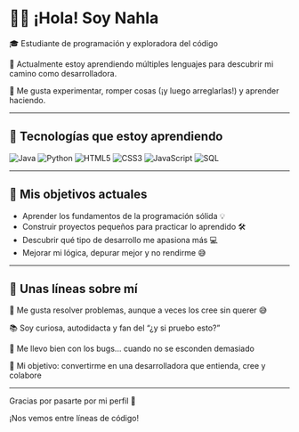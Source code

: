 # 👩‍💻 ¡Hola! Soy Nahla

🎓 Estudiante de programación y exploradora del código

🧠 Actualmente estoy aprendiendo múltiples lenguajes para descubrir mi camino como desarrolladora.

🧪 Me gusta experimentar, romper cosas (¡y luego arreglarlas!) y aprender haciendo.

---

## 🧰 Tecnologías que estoy aprendiendo

![Java](https://img.shields.io/badge/Java-ED8B00?style=for-the-badge&logo=java&logoColor=white)
![Python](https://img.shields.io/badge/Python-3776AB?style=for-the-badge&logo=python&logoColor=white)
![HTML5](https://img.shields.io/badge/HTML5-E34F26?style=for-the-badge&logo=html5&logoColor=white)
![CSS3](https://img.shields.io/badge/CSS3-1572B6?style=for-the-badge&logo=css3&logoColor=white)
![JavaScript](https://img.shields.io/badge/JavaScript-F7DF1E?style=for-the-badge&logo=javascript&logoColor=black)
![SQL](https://img.shields.io/badge/SQL-4479A1?style=for-the-badge&logo=postgresql&logoColor=white)

---

## 🚀 Mis objetivos actuales

- Aprender los fundamentos de la programación sólida 💡
- Construir proyectos pequeños para practicar lo aprendido 🛠
- Descubrir qué tipo de desarrollo me apasiona más 💻
- Mejorar mi lógica, depurar mejor y no rendirme 😅

---

## 📌 Unas líneas sobre mí

🧩 Me gusta resolver problemas, aunque a veces los cree sin querer 😅

📚 Soy curiosa, autodidacta y fan del “¿y si pruebo esto?”

🐞 Me llevo bien con los bugs... cuando no se esconden demasiado

🎯 Mi objetivo: convertirme en una desarrolladora que entienda, cree y colabore

---

Gracias por pasarte por mi perfil 🙌

¡Nos vemos entre líneas de código!




